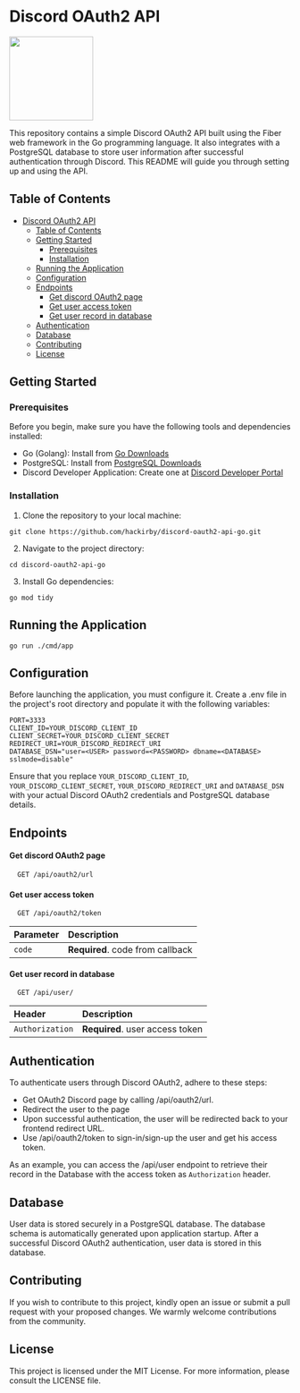 # Discord OAuth2 API

<a href='https://ko-fi.com/hackirby'><img src='https://storage.ko-fi.com/cdn/kofi3.png' width=150></a>

This repository contains a simple Discord OAuth2 API built using the Fiber web framework in the Go programming language. It also integrates with a PostgreSQL database to store user information after successful authentication through Discord. This README will guide you through setting up and using the API.

## Table of Contents
- [Discord OAuth2 API](#discord-oauth2-api)
  - [Table of Contents](#table-of-contents)
  - [Getting Started](#getting-started)
    - [Prerequisites](#prerequisites)
    - [Installation](#installation)
  - [Running the Application](#running-the-application)
  - [Configuration](#configuration)
  - [Endpoints](#endpoints)
      - [Get discord OAuth2 page](#get-discord-oauth2-page)
      - [Get user access token](#get-user-access-token)
      - [Get user record in database](#get-user-record-in-database)
  - [Authentication](#authentication)
  - [Database](#database)
  - [Contributing](#contributing)
  - [License](#license)

## Getting Started
### Prerequisites
Before you begin, make sure you have the following tools and dependencies installed:

- Go (Golang): Install from [Go Downloads](https://go.dev/dl/)
- PostgreSQL: Install from [PostgreSQL Downloads](https://www.postgresql.org/download/)
- Discord Developer Application: Create one at [Discord Developer Portal](https://discord.com/developers/applications)

### Installation
1. Clone the repository to your local machine:

```
git clone https://github.com/hackirby/discord-oauth2-api-go.git
```

2. Navigate to the project directory:
```
cd discord-oauth2-api-go
```

3. Install Go dependencies:
```
go mod tidy
```

## Running the Application
```
go run ./cmd/app
```

## Configuration
Before launching the application, you must configure it. Create a .env file in the project's root directory and populate it with the following variables:

```dotenv
PORT=3333
CLIENT_ID=YOUR_DISCORD_CLIENT_ID
CLIENT_SECRET=YOUR_DISCORD_CLIENT_SECRET
REDIRECT_URI=YOUR_DISCORD_REDIRECT_URI
DATABASE_DSN="user=<USER> password=<PASSWORD> dbname=<DATABASE> sslmode=disable"
```
Ensure that you replace `YOUR_DISCORD_CLIENT_ID`, `YOUR_DISCORD_CLIENT_SECRET`, `YOUR_DISCORD_REDIRECT_URI` and `DATABASE_DSN` with your actual Discord OAuth2 credentials and PostgreSQL database details.


## Endpoints
#### Get discord OAuth2 page

```http
  GET /api/oauth2/url
```

#### Get user access token

```http
  GET /api/oauth2/token
```

| Parameter | Description                       |
| :-------- | :-------------------------------- |
| `code`      | **Required**. code from callback |

#### Get user record in database

```http
  GET /api/user/
```

| Header | Description                       |
| :-------- | :-------------------------------- |
| `Authorization`      | **Required**. user access token |


## Authentication
To authenticate users through Discord OAuth2, adhere to these steps:

- Get OAuth2 Discord page by calling /api/oauth2/url.
- Redirect the user to the page
- Upon successful authentication, the user will be redirected back to your frontend redirect URL.
- Use /api/oauth2/token to sign-in/sign-up the user and get his access token.

As an example, you can access the /api/user endpoint to retrieve their record in the Database with the access token as `Authorization` header.

## Database
User data is stored securely in a PostgreSQL database. The database schema is automatically generated upon application startup. After a successful Discord OAuth2 authentication, user data is stored in this database.

## Contributing
If you wish to contribute to this project, kindly open an issue or submit a pull request with your proposed changes. We warmly welcome contributions from the community.

## License
This project is licensed under the MIT License. For more information, please consult the LICENSE file.
